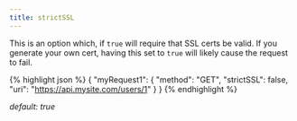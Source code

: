 ```yaml
---
title: strictSSL
---
```


This is an option which, if `true` will require that SSL certs be valid. If you
generate your own cert, having this set to `true` will likely cause the request
to fail.

{% highlight json %}
{
    "myRequest1": {
        "method": "GET",
        "strictSSL": false,
        "uri": "https://api.mysite.com/users/1"
    }
}
{% endhighlight %}


*default: true*

